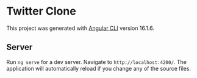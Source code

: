 # Twitter Clone

This project was generated with [Angular CLI](https://github.com/angular/angular-cli) version 16.1.6.

## Server

Run `ng serve` for a dev server. Navigate to `http://localhost:4200/`. The application will automatically reload if you change any of the source files.
